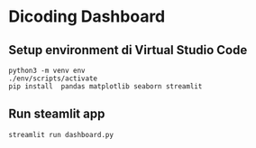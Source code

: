 # Dicoding Dashboard 
## Setup environment di Virtual Studio Code
```
python3 -m venv env
./env/scripts/activate
pip install  pandas matplotlib seaborn streamlit  
```
## Run steamlit app
```
streamlit run dashboard.py
```

